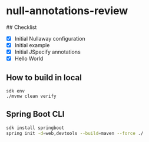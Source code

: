 # null-annotations-review

## Checklist

- [x] Initial Nullaway configuration
- [x] Initial example
- [x] Initial JSpecify annotations
- [x] Hello World

## How to build in local

```
sdk env
./mvnw clean verify
```

## Spring Boot CLI

```bash
sdk install springboot
spring init -d=web,devtools --build=maven --force ./
```